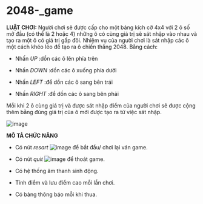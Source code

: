 ﻿# 2048-_game
**LUẬT CHƠI:**
Người chơi sẽ được cấp cho một bảng kích cỡ 4x4 với 2 ô số mở đầu (có thể là 2 hoặc 4) những ô có cùng giá trị sẽ sát nhập vào nhau và tạo ra một ô có giá trị gấp đôi. Nhiệm vụ của người chơi là sát nhập các ô một cách khéo léo để tạo ra ô chiến thắng 2048. Bằng cách:

* Nhấn *UP* :dồn các ô lên phía trên

* Nhấn *DOWN* :dồn các ô xuống phía dưới

* Nhấn *LEFT* :để dồn các ô sang bên trái

* Nhấn *RIGHT* :để dồn các ô sang bên phải

Mỗi khi 2 ô cùng giá trị và được sát nhập điểm của người chơi sẽ được cộng thêm bằng đúng giá trị của ô mới được tạo ra từ việc sát nhập.

![image](https://user-images.githubusercontent.com/125036596/231375440-1082a946-4cbf-4773-8cc5-67473bc3137d.png)

**MÔ TẢ CHỨC NĂNG**

* Có nút *resart* ![image](https://user-images.githubusercontent.com/125036596/231376470-cbec0248-d52f-4234-8647-804f0f9c1044.png) để bắt đầu/ chơi lại ván game.

* Có nút *quit* ![image](https://user-images.githubusercontent.com/125036596/231376607-df5b4916-fc0e-47c3-8d56-4daf2c738534.png) để thoát game.

* Có hệ thống âm thanh sinh động.

* Tính điểm và lưu điểm cao mỗi lần chơi.

* Có bảng thông báo mỗi khi thua.
